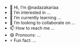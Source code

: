- 👋 Hi, I’m @nadazakariaa
- 👀 I’m interested in ...
- 🌱 I’m currently learning ...
- 💞️ I’m looking to collaborate on ...
- 📫 How to reach me ...
- 😄 Pronouns: ...
- ⚡ Fun fact: ...

<!---
nadazakariaa/nadazakariaa is a ✨ special ✨ repository because its `README.md` (this file) appears on your GitHub profile.
You can click the Preview link to take a look at your changes.
--->
